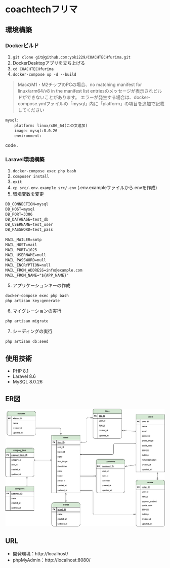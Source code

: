 # coachtechフリマ



## 環境構築

### Dockerビルド

1. `git clone git@github.com:yoki229/COACHTECHfurima.git`
2. DockerDesktopアプリを立ち上げる
3. `cd COACHTECHfurima`
4. `docker-compose up -d --build`

> MacのM1・M2チップのPCの場合、no matching manifest for linux/arm64/v8 in the manifest list entriesのメッセージが表示されビルドができないことがあります。 エラーが発生する場合は、docker-compose.ymlファイルの「mysql」内に「platform」の項目を追加で記載してください
```
mysql:
    platform: linux/x86_64(この文追加)
    image: mysql:8.0.26
    environment:
```
code .
### Laravel環境構築

1. `docker-compose exec php bash`
2. `composer install`
3. `exit`
4. `cp src/.env.example src/.env`
   (.env.exampleファイルから.envを作成)
5. 環境変数を変更
```
DB_CONNECTION=mysql
DB_HOST=mysql
DB_PORT=3306
DB_DATABASE=test_db
DB_USERNAME=test_user
DB_PASSWORD=test_pass

MAIL_MAILER=smtp
MAIL_HOST=mail
MAIL_PORT=1025
MAIL_USERNAME=null
MAIL_PASSWORD=null
MAIL_ENCRYPTION=null
MAIL_FROM_ADDRESS=info@example.com
MAIL_FROM_NAME="${APP_NAME}"
```
5. アプリケーションキーの作成
```
docker-compose exec php bash
php artisan key:generate
```
6. マイグレーションの実行
```
php artisan migrate
```
7. シーディングの実行
```
php artisan db:seed
```

## 使用技術

- PHP 8.1
- Laravel 8.6
- MySQL 8.0.26

## ER図

![ER図](readme-assets/table.drawio.png)


## URL

- 開発環境：http://localhost/
- phpMyAdmin：http://localhost:8080/
